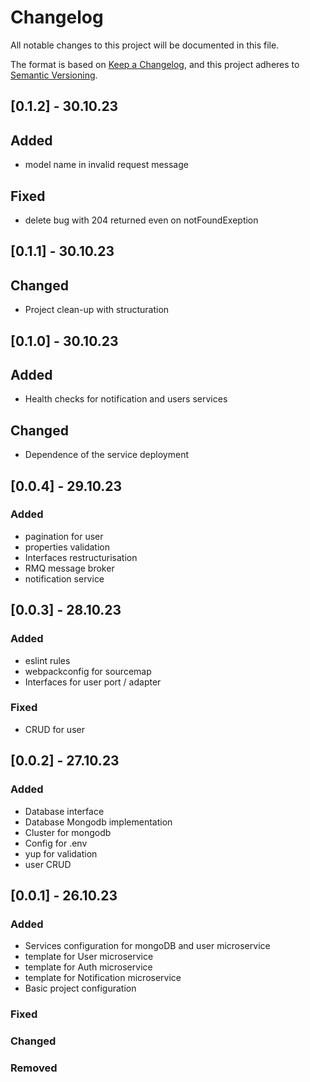 # Changelog

All notable changes to this project will be documented in this file.

The format is based on [Keep a Changelog](https://keepachangelog.com/en/1.0.0/),
and this project adheres to [Semantic Versioning](https://semver.org/spec/v2.0.0.html).

## [0.1.2] - 30.10.23

## Added

- model name in invalid request message

## Fixed

- delete bug with 204 returned even on notFoundExeption

## [0.1.1] - 30.10.23

## Changed

- Project clean-up with structuration

## [0.1.0] - 30.10.23

## Added

- Health checks for notification and users services

## Changed

- Dependence of the service deployment

## [0.0.4] - 29.10.23

### Added

- pagination for user
- properties validation
- Interfaces restructurisation
- RMQ message broker
- notification service

## [0.0.3] - 28.10.23

### Added

- eslint rules
- webpackconfig for sourcemap
- Interfaces for user port / adapter

### Fixed

- CRUD for user

## [0.0.2] - 27.10.23

### Added

- Database interface
- Database Mongodb implementation
- Cluster for mongodb
- Config for .env
- yup for validation
- user CRUD

## [0.0.1] - 26.10.23

### Added

- Services configuration for mongoDB and user microservice
- template for User microservice
- template for Auth microservice
- template for Notification microservice
- Basic project configuration

### Fixed

### Changed

### Removed
